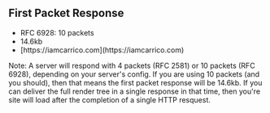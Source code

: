 ## First Packet Response

* RFC 6928: 10 packets <!-- .element: class="fragment" -->
* 14.6kb <!-- .element: class="fragment" -->
* <!-- .element: class="fragment" --> [https://iamcarrico.com](https://iamcarrico.com)


Note:
A server will respond with 4 packets (RFC 2581) or 10 packets (RFC 6928), depending on your server's config. If you are using 10 packets (and you should), then that means the first packet response will be 14.6kb. If you can deliver the full render tree in a single response in that time, then you're site will load after the completion of a single HTTP resquest.
